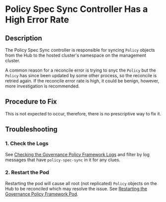 # Policy Spec Sync Controller Has a High Error Rate

## Description

The Policy Spec Sync controller is responsible for syncing `Policy` objects from the Hub to the
hosted cluster's namespace on the management cluster.

A common reason for a reconcile error is trying to snyc the `Policy` but the `Policy` has since been
updated by some other process, so the reconcile is retried again. If the reconcile error rate is
high, it could be benign, however, more investigation is recommended.

## Procedure to Fix

This is not expected to occur, therefore, there is no prescriptive way to fix it.

## Troubleshooting

### 1. Check the Logs

See
[Checking the Governance Policy Framework Logs](../../common/governance-policy-framework-logs.md)
and filter by log messages that have `policy-spec-sync` in it for any clues.

### 2. Restart the Pod

Restarting the pod will cause all root (not replicated) `Policy` objects on the Hub to be reconciled
which may resolve the issue. See
[Restarting the Governance Policy Framework Pod](../../common/governance-policy-framework-restart.md).
